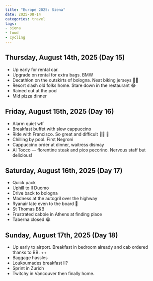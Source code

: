 ```yaml
---
title: "Europe 2025: Siena"
date: 2025-08-14
categories: travel
tags:
- siena
- food
- cycling
---
```


Thursday, August 14th, 2025 (Day 15)
------------------------------
- Up early for rental car.
- Upgrade on rental for extra bags. BMW
- Decathlon on the outskirts of bologna. Neat biking jerseys 🚴🏻
- Resort slash old folks home. Stare down in the restaurant 😂
- Rained out at the pool
- Mid pizza dinner

Friday, August 15th, 2025 (Day 16)
------------------------------
- Alarm quiet wtf
- Breakfast buffet with slow cappuccino
- Ride with Francisco. So great and difficult 🚴🏻 😤
- Chilling by pool. First Negroni
- Cappuccino order at dinner, waitress dismay
- Al Tocco — florentine steak and pico pecorino. Nervous staff but delicious!

Saturday, August 16th, 2025 (Day 17)
------------------------------
- Quick pack
- Uphill to Il Duomo
- Drive back to bologna
- Madness at the autogril over the highway
- Ryanair late even to the board 🚌
- St Thomas B&B
- Frustrated cabbie in Athens at finding place
- Taberna closed 😭

Sunday, August 17th, 2025 (Day 18)
------------------------------
- Up early to airport. Breakfast in bedroom already and cab ordered thanks to BB. ++
- Baggage hassles
- Loukoumades breakfast II?
- Sprint in Zurich
- Twitchy in Vancouver then finally home.

